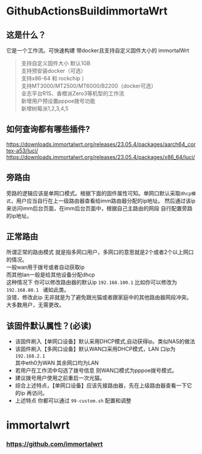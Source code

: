 # GithubActionsBuildimmortaWrt
## 这是什么？
它是一个工作流。可快速构建 带docker且支持自定义固件大小的 immortalWrt
> 支持自定义固件大小 默认1GB <br>
> 支持预安装docker（可选）<br>
> 支持x86-64 和 rockchip ）<br>
> 支持MT3000/MT2500/MT6000/B2200（docker可选）<br>
> 全志平台R1S、香橙派Zero3等机型的工作流<br>
> 新增用户预设置pppoe拨号功能<br>
> 新增树莓派1,2,3,4,5<br>


## 如何查询都有哪些插件?
https://downloads.immortalwrt.org/releases/23.05.4/packages/aarch64_cortex-a53/luci/ <br>
https://downloads.immortalwrt.org/releases/23.05.4/packages/x86_64/luci/ 


## 旁路由
旁路的逻辑应该是单网口模式。根据下面的固件属性可知。单网口默认采取`dhcp模式`，用户应当自行在上一级路由器查看给imm路由器分配的ip地址。
然后通过该ip来访问imm后台页面，在imm后台页面中，根据自己主路由的网段 自行配置旁路的ip地址。

## 正常路由
所谓正常的路由模式 就是指多网口用户，多网口的意思就是2个或者2个以上网口的情况。<br>
一般wan用于拨号或者自动获取ip <br>
而其他lan一般是给其他设备分配dhcp<br>
这种情况下 你可以修改路由器的默认ip  `192.168.100.1` 比如你可以修改为`192.168.80.1 ` 诸如此类。<br>
没错，修改此ip 无非就是为了避免跟光猫或者跟家庭中的其他路由器网段冲突。大多数用户，无需更改。

## 该固件默认属性？(必读)
- 该固件刷入【单网口设备】默认采用DHCP模式,自动获得ip。类似NAS的做法
- 该固件刷入【多网口设备】默认WAN口采用DHCP模式，LAN 口ip为  `192.168.2.1` <br>其中eth0为WAN 其余网口均为LAN
- 若用户在工作流中勾选了拨号信息 则WAN口模式为pppoe拨号模式。
- 建议拨号用户使用之前重启一次光猫。
- 综合上述特点，【单网口设备】应该先接路由器，先在上级路由器查看一下它的ip 再访问。
- 上述特点 你都可以通过 `99-custom.sh` 配置和调整

# immortalwrt
### https://github.com/immortalwrt
